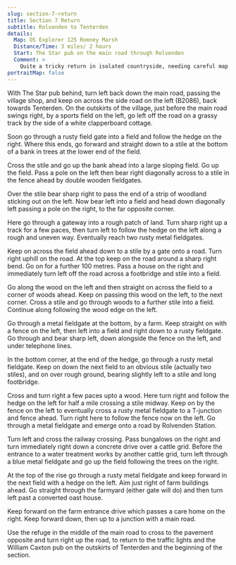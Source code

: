 ```yaml
---
slug: section-7-return
title: Section 7 Return
subtitle: Rolvenden to Tenterden
details:
  Map: OS Explorer 125 Romney Marsh
  Distance/Time: 3 miles/ 2 hours
  Start: The Star pub on the main road through Rolvenden
  Comment: >
    Quite a tricky return in isolated countryside, needing careful map reading and attention to detail; few waymarks. Be prepared to climb over fieldgates.
portraitMap: false
---
```

With The Star pub behind, turn left back down the main road, passing the village shop, and keep on across the side road on the left (B2086), back towards Tenterden. On the outskirts of the village, just before the main road swings right, by a sports field on the left, go left off the road on a grassy track by the side of a white clapperboard cottage.

Soon go through a rusty field gate into a field and follow the hedge on the right. Where this ends, go forward and straight down to a stile at the bottom of a bank in trees at the lower end of the field.

Cross the stile and go up the bank ahead into a large sloping field. Go up the field. Pass a pole on the left then bear right diagonally across to a stile in the fence ahead by double wooden fieldgates.

Over the stile bear sharp right to pass the end of a strip of woodland sticking out on the left. Now bear left into a field and head down diagonally left passing a pole on the right, to the far opposite corner.

Here go through a gateway into a rough patch of land. Turn sharp right up a track for a few paces, then turn left to follow the hedge on the left along a rough and uneven way. Eventually reach two rusty metal fieldgates.

Keep on across the field ahead down to a stile by a gate onto a road. Turn right uphill on the road. At the top keep on the road around a sharp right bend. Go on for a further 100 metres. Pass a house on the right and immediately turn left off the road across a footbridge and stile into a field.

Go along the wood on the left and then straight on across the field to a corner of woods ahead. Keep on passing this wood on the left, to the next corner. Cross a stile and go through woods to a further stile into a field. Continue along following the wood edge on the left.

Go through a metal fieldgate at the bottom, by a farm. Keep straight on with a fence on the left, then left into a field and right down to a rusty fieldgate. Go through and bear sharp left, down alongside the fence on the left, and under telephone lines.

In the bottom corner, at the end of the hedge, go through a rusty metal fieldgate. Keep on down the next field to an obvious stile (actually two stiles), and on over rough ground, bearing slightly left to a stile and long footbridge.

Cross and turn right a few paces upto a wood. Here turn right and follow the hedge on the left for half a mile crossing a stile midway. Keep on by the fence on the left to eventually cross a rusty metal fieldgate to a T-junction and fence ahead. Turn right here to follow the fence now on the left. Go through a metal fieldgate and emerge onto a road by Rolvenden Station.

Turn left and cross the railway crossing. Pass bungalows on the right and turn immediately right down a concrete drive over a cattle grid. Before the entrance to a water treatment works by another cattle grid, turn left through a blue metal fieldgate and go up the field following the trees on the right.

At the top of the rise go through a rusty metal fieldgate and keep forward in the next field with a hedge on the left. Aim just right of farm buildings ahead. Go straight through the farmyard (either gate will do) and then turn left past a converted oast house.

Keep forward on the farm entrance drive which passes a care home on the right. Keep forward down, then up to a junction with a main road.

Use the refuge in the middle of the main road to cross to the pavement opposite and turn right up the road, to return to the traffic lights and the William Caxton pub on the outskirts of Tenterden and the beginning of the section.

